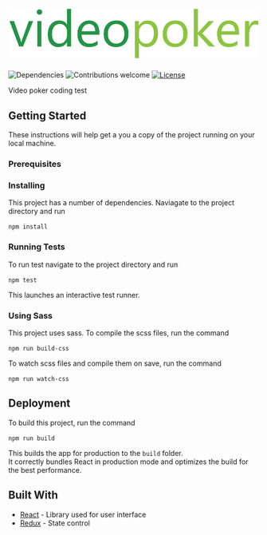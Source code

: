 <h1 align="center">
  <br>
  <a href="http://videopoker.zachloza.com/"><img src="https://github.com/Zach10za/VideoPoker/blob/master/src/assets/videopoker.png" alt="videopoker" width="500"/></a>
  <br>
</h1>

![Dependencies](https://img.shields.io/badge/dependencies-up%20to%20date-brightgreen.svg)
![Contributions welcome](https://img.shields.io/badge/contributions-welcome-orange.svg)
[![License](https://img.shields.io/badge/license-MIT-blue.svg)](https://opensource.org/licenses/MIT)

Video poker coding test

## Getting Started

These instructions will help get a you a copy of the project running on your local machine.

### Prerequisites


### Installing

This project has a number of dependencies. Naviagate to the project directory and run

```
npm install
```

### Running Tests

To run test navigate to the project directory and run

```
npm test
```

This launches an interactive test runner.

### Using Sass

This project uses sass. To compile the scss files, run the command

```
npm run build-css
```

To watch scss files and compile them on save, run the command

```
npm run watch-css
```

## Deployment

To build this project, run the command

```
npm run build
```

This builds the app for production to the `build` folder.<br>
It correctly bundles React in production mode and optimizes the build for the best performance.

## Built With
* [React](https://reactjs.org/docs/getting-started.html) - Library used for user interface
* [Redux](https://redux.js.org/) - State control


